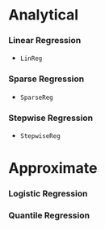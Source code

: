 # Analytical

### Linear Regression
- `LinReg`

### Sparse Regression
- `SparseReg`

### Stepwise Regression
- `StepwiseReg`


# Approximate

### Logistic Regression

### Quantile Regression
